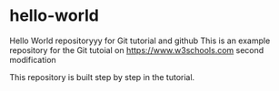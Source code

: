 # hello-world
Hello World repositoryyy for Git tutorial and github 
This is an example repository for the Git tutoial on https://www.w3schools.com second modification

This repository is built step by step in the tutorial.
